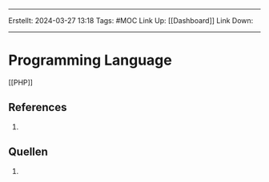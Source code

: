 
--- 
Erstellt: 2024-03-27    13:18 
Tags: #MOC 
Link Up: [[Dashboard]]
Link Down:

--- 
# Programming Language
[[PHP]]

## References
1. 

## Quellen
1. 